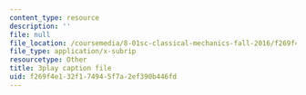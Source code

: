 ```yaml
---
content_type: resource
description: ''
file: null
file_location: /coursemedia/8-01sc-classical-mechanics-fall-2016/f269f4e132f174945f7a2ef390b446fd_jOPA3XY-V3U.srt
file_type: application/x-subrip
resourcetype: Other
title: 3play caption file
uid: f269f4e1-32f1-7494-5f7a-2ef390b446fd
---
```

